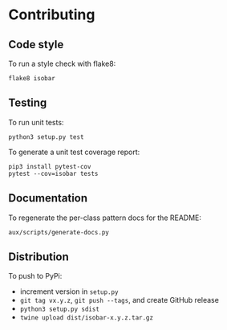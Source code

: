# Contributing

## Code style

To run a style check with flake8:

```
flake8 isobar
```

## Testing

To run unit tests:

```
python3 setup.py test
```

To generate a unit test coverage report:

```
pip3 install pytest-cov
pytest --cov=isobar tests
```

## Documentation

To regenerate the per-class pattern docs for the README:

```
aux/scripts/generate-docs.py
```

## Distribution

To push to PyPi:

* increment version in `setup.py`
* `git tag vx.y.z`, `git push --tags`, and create GitHub release
* `python3 setup.py sdist`
* `twine upload dist/isobar-x.y.z.tar.gz`
